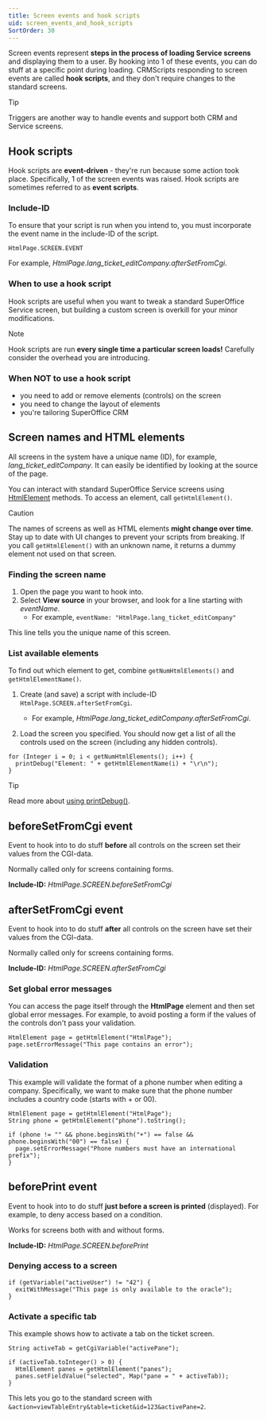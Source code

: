 ```yaml
---
title: Screen events and hook scripts
uid: screen_events_and_hook_scripts
SortOrder: 30
---
```


Screen events represent **steps in the process of loading Service screens** and displaying them to a user. By hooking into 1 of these events, you can do stuff at a specific point during loading. CRMScripts responding to screen events are called **hook scripts**, and they don't require changes to the standard screens.

> [!TIP]
> Triggers are another way to handle events and support both CRM and Service screens.

## Hook scripts

Hook scripts are **event-driven** - they're run because some action took place. Specifically, 1 of the screen events was raised. Hook scripts are sometimes referred to as **event scripts**.

### Include-ID

To ensure that your script is run when you intend to, you must incorporate the event name in the include-ID of the script.

`HtmlPage.SCREEN.EVENT`

For example, *HtmlPage.lang_ticket_editCompany.afterSetFromCgi*.

### When to use a hook script

Hook scripts are useful when you want to tweak a standard SuperOffice Service screen, but building a custom screen is overkill for your minor modifications.

> [!NOTE]
> Hook scripts are run **every single time a particular screen loads!** Carefully consider the overhead you are introducing.

### When NOT to use a hook script

* you need to add or remove elements (controls) on the screen
* you need to change the layout of elements
* you're tailoring SuperOffice CRM

## Screen names and HTML elements

All screens in the system have a unique name (ID), for example, *lang_ticket_editCompany*. It can easily be identified by looking at the source of the page.

You can interact with standard SuperOffice Service screens using [HtmlElement](@crmscript_htmlelement) methods. To access an element, call `getHtmlElement()`.

> [!CAUTION]
> The names of screens as well as HTML elements **might change over time**. Stay up to date with UI changes to prevent your scripts from breaking. If you call `getHtmlElement()` with an unknown name, it returns a dummy element not used on that screen.

### Finding the screen name

1. Open the page you want to hook into.
2. Select **View source** in your browser, and look for a line starting with *eventName*.
    * For example, `eventName: "HtmlPage.lang_ticket_editCompany"`

This line tells you the unique name of this screen.

### List available elements

To find out which element to get, combine `getNumHtmlElements()` and `getHtmlElementName()`.

1. Create (and save) a script with include-ID `HtmlPage.SCREEN.afterSetFromCgi`.
    * For example, *HtmlPage.lang_ticket_editCompany.afterSetFromCgi*.

2. Load the screen you specified. You should now get a list of all the controls used on the screen (including any hidden controls).

```crmscript
for (Integer i = 0; i < getNumHtmlElements(); i++) {
  printDebug("Element: " + getHtmlElementName(i) + "\r\n");
}
```

> [!TIP]
> Read more about [using printDebug()](@crmscript_debug_print_debug).

## beforeSetFromCgi event

Event to hook into to do stuff **before** all controls on the screen set their values from the CGI-data.

Normally called only for screens containing forms.

**Include-ID:** *HtmlPage.SCREEN.beforeSetFromCgi*

## afterSetFromCgi event

Event to hook into to do stuff **after** all controls on the screen have set their values from the CGI-data.

Normally called only for screens containing forms.

**Include-ID:** *HtmlPage.SCREEN.afterSetFromCgi*

### Set global error messages

You can access the page itself through the **HtmlPage** element and then set global error messages. For example, to avoid posting a form if the values of the controls don't pass your validation.

```crmscript
HtmlElement page = getHtmlElement("HtmlPage");
page.setErrorMessage("This page contains an error");
```

### Validation

This example will validate the format of a phone number when editing a company. Specifically, we want to make sure that the phone number includes a country code (starts with + or 00).

```crmscript
HtmlElement page = getHtmlElement("HtmlPage");
String phone = getHtmlElement("phone").toString();

if (phone != "" && phone.beginsWith("+") == false && phone.beginsWith("00") == false) {
  page.setErrorMessage("Phone numbers must have an international prefix");
}
```

## beforePrint event

Event to hook into to do stuff **just before a screen is printed** (displayed). For example, to deny access based on a condition.

Works for screens both with and without forms.

**Include-ID:** *HtmlPage.SCREEN.beforePrint*

### Denying access to a screen

```crmscript
if (getVariable("activeUser") != "42") {
  exitWithMessage("This page is only available to the oracle");
}
```

### Activate a specific tab

This example shows how to activate a tab on the ticket screen.

```crmscript
String activeTab = getCgiVariable("activePane");

if (activeTab.toInteger() > 0) {
  HtmlElement panes = getHtmlElement("panes");
  panes.setFieldValue("selected", Map("pane = " + activeTab));
}
```

This lets you go to the standard screen with `&action=viewTableEntry&table=ticket&id=123&activePane=2`.
